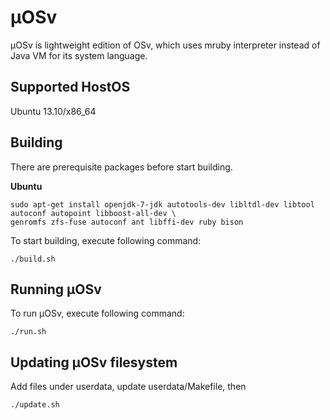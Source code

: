 µOSv
====

µOSv is lightweight edition of OSv, which uses mruby interpreter instead of Java VM for its system language.

## Supported HostOS
Ubuntu 13.10/x86_64

## Building

There are prerequisite packages before start building.

**Ubuntu**
```
sudo apt-get install openjdk-7-jdk autotools-dev libltdl-dev libtool autoconf autopoint libboost-all-dev \
genromfs zfs-fuse autoconf ant libffi-dev ruby bison
```

To start building, execute following command:
```
./build.sh
```

## Running µOSv

To run µOSv, execute following command:
```
./run.sh
```

## Updating µOSv filesystem

Add files under userdata, update userdata/Makefile, then
```
./update.sh
```
